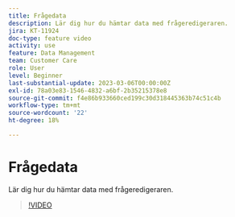 ```yaml
---
title: Frågedata
description: Lär dig hur du hämtar data med frågeredigeraren.
jira: KT-11924
doc-type: feature video
activity: use
feature: Data Management
team: Customer Care
role: User
level: Beginner
last-substantial-update: 2023-03-06T00:00:00Z
exl-id: 78a03e83-1546-4832-a6bf-2b35215378e8
source-git-commit: f4e86b933660ced199c30d318445363b74c51c4b
workflow-type: tm+mt
source-wordcount: '22'
ht-degree: 18%

---
```


# Frågedata

Lär dig hur du hämtar data med frågeredigeraren.

>[!VIDEO](https://video.tv.adobe.com/v/3415814?quality=12&learn=on)
